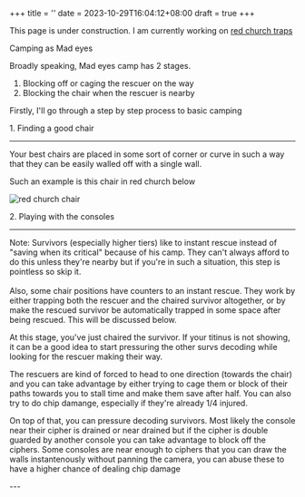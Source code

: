 +++
title = ''
date = 2023-10-29T16:04:12+08:00
draft = true
+++


This page is under construction.
I am currently working on 
<a href="/traps/redchurch">red church traps</a>

<p class="display-3 mb-5">
Camping as Mad eyes
</p>

<p class="fs-6">
Broadly speaking, Mad eyes camp has 2 stages. 
<ol class="fs-6">
<li>Blocking off or caging the rescuer on the way</li>
<li>Blocking the chair when the rescuer is nearby</li>
</ol>
</p>
<p class="fs-6 mb-5">
Firstly, I'll go through a step by step process to basic camping
</p>

<p class="display-5 mt-3">
1. Finding a good chair
</p>

---
<p class="fs-6">
Your best chairs are placed in some sort of corner or curve in such a way that they can be easily walled off with a single wall.
</p>
<p class="fs-6">
Such an example is this chair in red church below
</p>
<img src="/images/redchurch/chair1.jpg" alt="red church chair">


<p class="display-5 mt-5">
2. Playing with the consoles
</p>

---
<p class="ps-3 fs-6 border-start border-info border-5 mb-4">
Note: 
Survivors (especially higher tiers) like to instant rescue instead of "saving when its critical" because of his camp. They can't always afford to do this unless they're nearby but if you're in such a situation, this step is pointless so skip it. <br> <br>
Also, some chair positions have counters to an instant rescue. They work by either trapping both the rescuer and the chaired survivor altogether, or by make the rescued survivor be automatically trapped in some space after being rescued. This will be discussed below.
</p>

<p class="fs-6">
At this stage, you've just chaired the survivor. If your titinus is not showing, it can be a good idea to start pressuring the other survs decoding while looking for the rescuer making their way.<br>

The rescuers are kind of forced to head to one direction (towards the chair) and you can take advantage by either trying to cage them or block of their paths towards you to stall time and make them save after half. You can also try to do chip damange, especially if they're already  1/4 injured. 

On top of that, you can pressure decoding survivors. Most likely the console near their cipher is drained or near drained but if the cipher is double guarded by another console you can take advantage to block off the ciphers. Some consoles are near enough to ciphers that you can draw the walls instantenously without panning the camera, you can abuse these to have a higher chance of dealing chip damage

</p>
---


